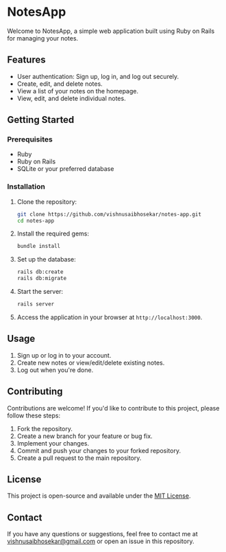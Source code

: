 # NotesApp

Welcome to NotesApp, a simple web application built using Ruby on Rails for managing your notes.

## Features

- User authentication: Sign up, log in, and log out securely.
- Create, edit, and delete notes.
- View a list of your notes on the homepage.
- View, edit, and delete individual notes.

## Getting Started

### Prerequisites

- Ruby
- Ruby on Rails
- SQLite or your preferred database

### Installation

1. Clone the repository:

   ```sh
   git clone https://github.com/vishnusaibhosekar/notes-app.git
   cd notes-app
   ```

2. Install the required gems:

   ```sh
   bundle install
   ```

3. Set up the database:

   ```sh
   rails db:create
   rails db:migrate
   ```

4. Start the server:

   ```sh
   rails server
   ```

5. Access the application in your browser at `http://localhost:3000`.

## Usage

1. Sign up or log in to your account.
2. Create new notes or view/edit/delete existing notes.
3. Log out when you're done.

## Contributing

Contributions are welcome! If you'd like to contribute to this project, please follow these steps:

1. Fork the repository.
2. Create a new branch for your feature or bug fix.
3. Implement your changes.
4. Commit and push your changes to your forked repository.
5. Create a pull request to the main repository.

## License

This project is open-source and available under the [MIT License](LICENSE).

## Contact

If you have any questions or suggestions, feel free to contact me at vishnusaibhosekar@gmail.com or open an issue in this repository.